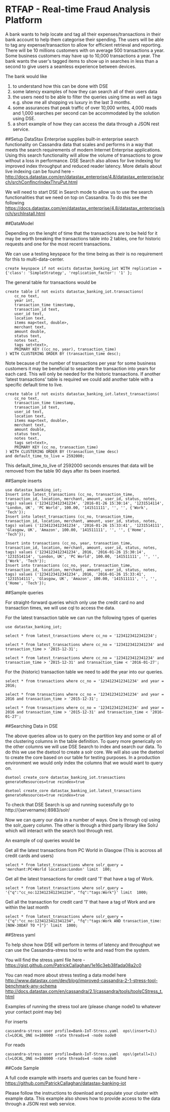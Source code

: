 # RTFAP - Real-time Fraud Analysis Platform
A bank wants to help locate and tag all their expenses/transactions in their bank account to help them categorise their spending. The users will be able to tag any expense/transaction to allow for efficient retrieval and reporting. There will be 10 millions customers with on average 500 transactions a year. Some business customers may have up to 10,000 transactions a year. The bank wants the user's tagged items to show up in searches in less than a second to give users a seamless experience between devices.

The bank would like

1. to understand how this can be done with DSE
2. some latency examples of how they can search all of their users data
3. the users need to be able to filter the queries using time as well as tags e.g. show me all shopping vs luxury in the last 3 months.
4. some assurances that peak traffic of over 10,000 writes, 4,000 reads and 1,000 searches per second can be accommodated by the solution using DSE.
5. a short example of how they can access the data through a JSON rest service.

##Setup
DataStax Enterprise supplies built-in enterprise search functionality on Cassandra data that scales and performs in a way that meets the search requirements of modern Internet Enterprise applications. Using this search functionality will allow the volume of transactions to grow without a loss in performance. DSE Search also allows for live indexing for improved index throughput and reduced reader latency. More details about live indexing can be found here -  http://docs.datastax.com/en/datastax_enterprise/4.8/datastax_enterprise/srch/srchConfIncrIndexThruPut.html

We will need to start DSE in Search mode to allow us to use the search functionalities that we need on top on Cassandra. To do this see the following 
https://docs.datastax.com/en/datastax_enterprise/4.8/datastax_enterprise/srch/srchInstall.html

##DataModel 

Depending on the lenght of time that the transactions are to be held for it may be worth breaking the transactions table into 2 tables, one for historic requests and one for the most recent transactions.

We can use a testing keyspace for the time being as their is no requirement for this to multi-data-center.
```
create keyspace if not exists datastax_banking_iot WITH replication = {'class': 'SimpleStrategy', 'replication_factor': '1' };
```
The general table for transactions would be 
```
create table if not exists datastax_banking_iot.transactions(
	cc_no text,	
	year int,
	transaction_time timestamp,
 	transaction_id text,
 	user_id text,
	location text,
	items map<text, double>,
	merchant text,
	amount double,
	status text,
	notes text,
	tags set<text>,
	PRIMARY KEY ((cc_no, year), transaction_time)
) WITH CLUSTERING ORDER BY (transaction_time desc);
```
Note because of the number  of transactions per year for some business customers it may be beneficial to separate the transaction into years for each card. This will only be needed for the historic transactions. 
If another 'latest transactions' table is required we could add another table with a specific default time to live. 
```
create table if not exists datastax_banking_iot.latest_transactions(
	cc_no text,
	transaction_time timestamp,
 	transaction_id text,
 	user_id text,
	location text,
	items map<text, double>,
	merchant text,
	amount double,
	status text,
	notes text,
	tags set<text>,
	PRIMARY KEY (cc_no, transaction_time)
) WITH CLUSTERING ORDER BY (transaction_time desc) 
and default_time_to_live = 2592000;
```
This default_time_to_live of 2592000 seconds ensures that data will be removed from the table 90 days after its been inserted.

##Sample inserts

```
use datastax_banking_iot;
Insert into latest_transactions (cc_no, transaction_time, transaction_id, location, merchant, amount, user_id, status, notes, tags) values ('1234123412341234', '2016-01-26 15:30:14', '1231514114', 'London, UK', 'PC World', 100.00, '141511111', '', '', {'Work', 'Tech'});
Insert into latest_transactions (cc_no, transaction_time, transaction_id, location, merchant, amount, user_id, status, notes, tags) values ('1234123412341234', '2016-01-26 15:33:41', '1231514111', 'Glasgow, UK', 'Amazon', 100.00, '141511111', '', '', {'Home', 'Tech'});

Insert into transactions (cc_no, year, transaction_time, transaction_id, location, merchant, amount, user_id, status, notes, tags) values ('1234123412341234', 2016, '2016-01-26 15:30:14', '1231514114', 'London, UK', 'PC World', 100.00, '141511111', '', '', {'Work', 'Tech'});
Insert into transactions (cc_no, year, transaction_time, transaction_id, location, merchant, amount, user_id, status, notes, tags) values ('1234123412341234', 2016, '2016-01-26 15:33:41', '1231514111', 'Glasgow, UK', 'Amazon', 100.00, '141511111', '', '', {'Home', 'Tech'});

```

##Sample queries

For straight-forward queries which only use the credit card no and transaction times, we will use cql to access the data. 

For the latest transaction table we can run the following types of queries
```
use datastax_banking_iot;

select * from latest_transactions where cc_no = '1234123412341234';

select * from latest_transactions where cc_no = '1234123412341234' and transaction_time > '2015-12-31';

select * from latest_transactions where cc_no = '1234123412341234' and transaction_time > '2015-12-31' and transaction_time < '2016-01-27';
```
For the (historic) transaction table we need to add the year into our queries.

```
select * from transactions where cc_no = '1234123412341234' and year = 2016;

select * from transactions where cc_no = '1234123412341234' and year = 2016 and transaction_time > '2015-12-31';

select * from transactions where cc_no = '1234123412341234' and year = 2016 and transaction_time > '2015-12-31' and transaction_time < '2016-01-27';
```

##Searching Data in DSE

The above queries allow us to query on the partition key and some or all of the clustering columns in the table definition. To query more generically on the other columns we will use DSE Search to index and search our data. To do this we use the dsetool to create a solr core. We will also use the dsetool to create the core based on our table for testing purposes. In a production environment we would only index the columns that we would want to query on. 

```
dsetool create_core datastax_banking_iot.transactions generateResources=true reindex=true

dsetool create_core datastax_banking_iot.latest_transactions generateResources=true reindex=true
```

To check that DSE Search is up and running sucessfully go to http://{servername}:8983/solr/

Now we can query our data in a number of ways. One is through cql using the solr_query column. The other is through a third party library like SolrJ which will interact with the search tool through rest.

An example of cql queries would be

Get all the latest transactions from PC World in Glasgow (This is accross all credit cards and users)
```
select * from latest_transactions where solr_query = 'merchant:PC+World location:London' limit  100;
```
Get all the latest transactions for credit card '1' that have a tag of Work. 
```
select * from latest_transactions where solr_query = '{"q":"cc_no:1234123412341234", "fq":"tags:Work"}' limit  1000;
```
Gell all the transaction for credit card '1' that have a tag of Work and are within the last month
```
select * from latest_transactions where solr_query = '{"q":"cc_no:1234123412341234", "fq":"tags:Work AND transaction_time:[NOW-30DAY TO *]"}' limit  1000;
```

##Stress yaml

To help show how DSE will perform in terms of latency and throughput we can use the Cassandra-stress tool to write and read from the system.

You will find the stress.yaml file here - 
https://gist.github.com/PatrickCallaghan/1e16c3eb38fada08a2c0

You can read more about stress testing a data model here 
http://www.datastax.com/dev/blog/improved-cassandra-2-1-stress-tool-benchmark-any-schema 
http://docs.datastax.com/en/cassandra/2.1/cassandra/tools/toolsCStress_t.html

Examples of running the stress tool are (please change node0 to whatever your contact point may be)

For inserts
```
cassandra-stress user profile=Bank-IoT-Stress.yaml  ops\(insert=1\) cl=LOCAL_ONE n=100000 -rate threads=4 -node node0 
```
For reads
```
cassandra-stress user profile=Bank-IoT-Stress.yaml  ops\(getall=1\) cl=LOCAL_ONE n=100000 -rate threads=4 -node node0 
```

##Code Sample

A full code example with inserts and queries can be found here - https://github.com/PatrickCallaghan/datastax-banking-iot

Please follow the instructions to download and populate your cluster with example data. This example also shows how to provide access to the data through a JSON rest web service. 



